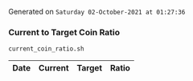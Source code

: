 Generated on `Saturday 02-October-2021 at 01:27:36`

### Current to Target Coin Ratio
`current_coin_ratio.sh`

Date|Current|Target|Ratio
---|---|---|---
